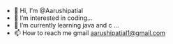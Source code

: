 - 👋 Hi, I’m @Aarushipatial
- 👀 I’m interested in coding...
- 🌱 I’m currently learning java and c ...
- 📫 How to reach me gmail aarushipatial1@gmail.com
       

<!---
Aarushipatial/Aarushipatial is a ✨ special ✨ repository because its `README.md` (this file) appears on your GitHub profile.
You can click the Preview link to take a look at your changes.
--->
